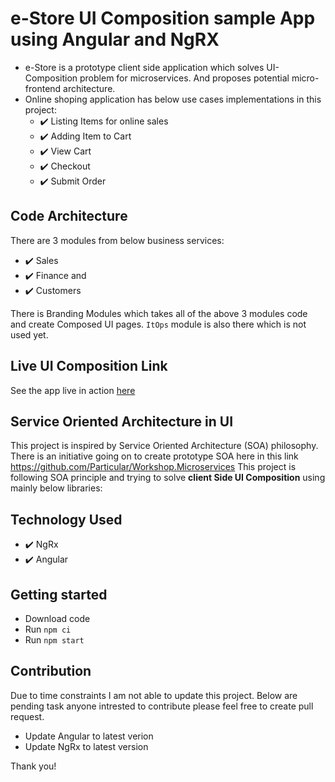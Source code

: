 # e-Store UI Composition sample App using Angular and NgRX

- e-Store is a prototype client side application which solves UI-Composition problem for microservices. And proposes potential micro-frontend architecture.
- Online shoping application has below use cases implementations in this project:
  - ✔️ Listing Items for online sales
  - ✔️ Adding Item to Cart
  - ✔️ View Cart
  - ✔️ Checkout
  - ✔️ Submit Order

## Code Architecture

There are 3 modules from below business services:

- ✔️ Sales
- ✔️ Finance and
- ✔️ Customers

There is Branding Modules which takes all of the above 3 modules code and create Composed UI pages.
`ItOps` module is also there which is not used yet.

## Live UI Composition Link

See the app live in action [here](http://www.rupeshtiwari.com/coding-example-estore-angular-ui-composition/)

## Service Oriented Architecture in UI

This project is inspired by Service Oriented Architecture (SOA) philosophy.
There is an initiative going on to create prototype SOA here in this link https://github.com/Particular/Workshop.Microservices
This project is following SOA principle and trying to solve **client Side UI Composition** using mainly below libraries:

## Technology Used

- ✔️ NgRx
- ✔️ Angular

## Getting started

- Download code
- Run `npm ci`
- Run `npm start`

## Contribution

Due to time constraints I am not able to update this project. Below are pending task anyone intrested to contribute please feel free to create pull request.

- Update Angular to latest verion
- Update NgRx to latest version

Thank you!
